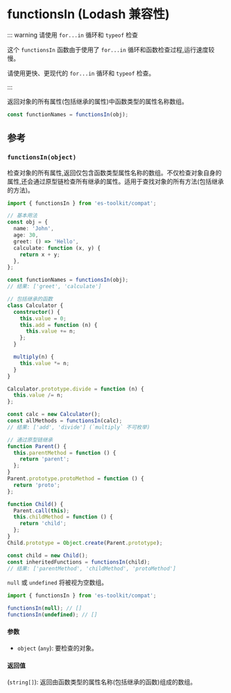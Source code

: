 # functionsIn (Lodash 兼容性)

::: warning 请使用 `for...in` 循环和 `typeof` 检查

这个 `functionsIn` 函数由于使用了 `for...in` 循环和函数检查过程,运行速度较慢。

请使用更快、更现代的 `for...in` 循环和 `typeof` 检查。

:::

返回对象的所有属性(包括继承的属性)中函数类型的属性名称数组。

```typescript
const functionNames = functionsIn(obj);
```

## 参考

### `functionsIn(object)`

检查对象的所有属性,返回仅包含函数类型属性名称的数组。不仅检查对象自身的属性,还会通过原型链检查所有继承的属性。适用于查找对象的所有方法(包括继承的方法)。

```typescript
import { functionsIn } from 'es-toolkit/compat';

// 基本用法
const obj = {
  name: 'John',
  age: 30,
  greet: () => 'Hello',
  calculate: function (x, y) {
    return x + y;
  },
};

const functionNames = functionsIn(obj);
// 结果: ['greet', 'calculate']

// 包括继承的函数
class Calculator {
  constructor() {
    this.value = 0;
    this.add = function (n) {
      this.value += n;
    };
  }

  multiply(n) {
    this.value *= n;
  }
}

Calculator.prototype.divide = function (n) {
  this.value /= n;
};

const calc = new Calculator();
const allMethods = functionsIn(calc);
// 结果: ['add', 'divide'] (`multiply` 不可枚举)

// 通过原型链继承
function Parent() {
  this.parentMethod = function () {
    return 'parent';
  };
}
Parent.prototype.protoMethod = function () {
  return 'proto';
};

function Child() {
  Parent.call(this);
  this.childMethod = function () {
    return 'child';
  };
}
Child.prototype = Object.create(Parent.prototype);

const child = new Child();
const inheritedFunctions = functionsIn(child);
// 结果: ['parentMethod', 'childMethod', 'protoMethod']
```

`null` 或 `undefined` 将被视为空数组。

```typescript
import { functionsIn } from 'es-toolkit/compat';

functionsIn(null); // []
functionsIn(undefined); // []
```

#### 参数

- `object` (`any`): 要检查的对象。

#### 返回值

(`string[]`): 返回由函数类型的属性名称(包括继承的函数)组成的数组。
